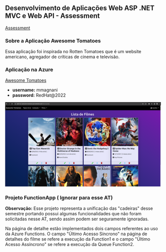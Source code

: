 ## Desenvolvimento de Aplicações Web ASP .NET MVC e Web API - Assessment

[Assessment](https://lms.infnet.edu.br/moodle/mod/assign/view.php?id=276024)

### Sobre a Aplicação Awesome Tomatoes

Essa aplicação foi inspirada no Rotten Tomatoes que é um website americano, agregador de críticas de cinema e televisão.

### Aplicação na Azure

[Awesome Tomatoes](https://web-mvc-awesome-tomatoes.azurewebsites.net/)

* **username:** mmagnani
* **password:** RedHat@2022

![](images/app.png)

### Projeto FunctionApp ( Ignorar para esse AT)

**Observação:** Esse projeto representa a unificação das "cadeiras" desse semestre portando possui algumas funcionalidades que não foram solicitadas nesse AT, sendo assim podem ser seguramente ignoradas.

Na página de detalhe estão implementados dois campos referentes ao uso da Azure Functions. O campo "Último Acesso Síncrono" na página de detalhes do filme se refere a execução da Function1 e o campo "Último Acesso Assíncrono" se refere a execução da Queue Function2.
